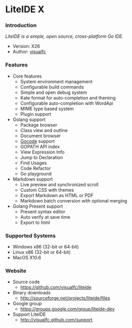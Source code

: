 <!-- Welcome to LiteIDE X -->

LiteIDE X
=========

### Introduction

_LiteIDE is a simple, open source, cross-platform Go IDE._

* Version: X26
* Author: [visualfc](mailto:visualfc@gmail.com)


### Features
* Core features
	* System environment management
	* Configurable build commands
	* Simple and open debug system
	* Kate format for auto-completion and theming
	* Configurable auto-completion with WordApi
	* MIME type based system
	* Plugin support
* Golang support
	* Package browser
	* Class view and outline
	* Document browser
	* [Gocode](https://github.com/nsf/gocode) support
	* GOPATH API index
	* View Expression Info
	* Jump to Declaration
	* Find Usages
	* Code Refactor
	* Go playground
* Markdown support
	* Live preview and synchronized scroll
	* Custom CSS with themes 
	* Export Markdown as HTML or PDF
	* Markdown batch conversion with optional merging
* Golang Present support
	* Present syntax editor
	* Auto verify at save time
	* Export to html

### Supported Systems
* Windows x86 (32-bit or 64-bit) 
* Linux x86 (32-bit or 64-bit)
* MacOS X10.6

### Website
* Source code
	* <https://github.com/visualfc/liteide>
* Binary downloads 
	* <http://sourceforge.net/projects/liteide/files>
* Google group
	* <https://groups.google.com/group/liteide-dev>	
* Support LiteIDE
	* <http://visualfc.github.com/support>